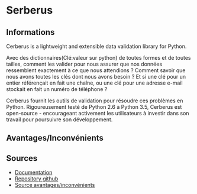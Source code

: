 # Serberus

## Informations
Cerberus is a lightweight and extensible data validation library for Python.

Avec des dictionnaires(Clé:valeur sur python) de toutes formes et de toutes tailles, comment les valider pour nous assurer que nos données ressemblent exactement à ce que nous   attendions ? Comment savoir que nous avons toutes les clés dont nous avons besoin ? Et si une clé pour un entier référençait en fait une chaîne, ou une clé pour une adresse e-mail stockait en fait un numéro de téléphone ?

Cerberus fournit les outils de validation pour résoudre ces problèmes en Python. Rigoureusement testé de Python 2.6 à Python 3.5, Cerberus est open-source - encourageant activement les utilisateurs à investir dans son travail pour poursuivre son développement.


## Avantages/Inconvénients


## Sources
* [Documentation](https://docs.python-cerberus.org/en/stable/)
* [Repository github](https://github.com/pyeve/cerberus)
* [Source avantages/inconvénients](https://medium.com/avmconsulting-blog/validating-python-data-with-cerberus-374447bd3cbe)
